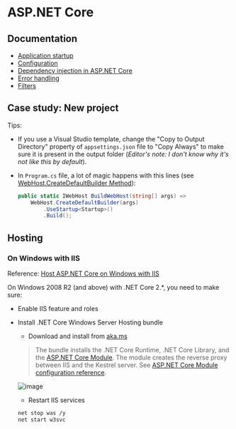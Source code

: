 # ASP.NET Core

## Documentation

* [Application startup](https://docs.microsoft.com/en-us/aspnet/core/fundamentals/startup)
* [Configuration](https://docs.microsoft.com/en-us/aspnet/core/fundamentals/configuration/)
* [Dependency injection in ASP.NET Core](https://docs.microsoft.com/en-us/aspnet/core/fundamentals/dependency-injection)
* [Error handling](https://docs.microsoft.com/en-us/aspnet/core/fundamentals/error-handling)
* [Filters](https://docs.microsoft.com/en-us/aspnet/core/mvc/controllers/filters)

## Case study: New project

Tips:

* If you use a Visual Studio template, change the "Copy to Output Directory" property of `appsettings.json` file to "Copy Always" to make sure it is present in the output folder (_Editor's note: I don't know why it's not like this by default_).
* In `Program.cs` file, a lot of magic happens with this lines (see [WebHost.CreateDefaultBuilder Method](https://docs.microsoft.com/en-us/dotnet/api/microsoft.aspnetcore.webhost.createdefaultbuilder?view=aspnetcore-2.0)):

  ```csharp
  public static IWebHost BuildWebHost(string[] args) =>
      WebHost.CreateDefaultBuilder(args)
          .UseStartup<Startup>()
          .Build();
  ```

## Hosting

### On Windows with IIS

Reference: [Host ASP.NET Core on Windows with IIS](https://docs.microsoft.com/en-us/aspnet/core/host-and-deploy/iis/index?tabs=aspnetcore2x)

On Windows 2008 R2 (and above) with .NET Core 2.*, you need to make sure:

* Enable IIS feature and roles
* Install .NET Core Windows Server Hosting bundle
  * Download and install from [aka.ms](https://aka.ms/dotnetcore-2-windowshosting)

  > The bundle installs the .NET Core Runtime, .NET Core Library, and the [ASP.NET Core Module](https://docs.microsoft.com/en-us/aspnet/core/fundamentals/servers/aspnet-core-module?tabs=aspnetcore2x). The module creates the reverse proxy between IIS and the Kestrel server. See [ASP.NET Core Module configuration reference](https://docs.microsoft.com/en-us/aspnet/core/host-and-deploy/aspnet-core-module).

  ![image](https://docs.microsoft.com/en-us/aspnet/core/fundamentals/servers/aspnet-core-module/_static/ancm.png)

  * Restart IIS services

  ```bash
  net stop was /y
  net start w3svc
  ```

